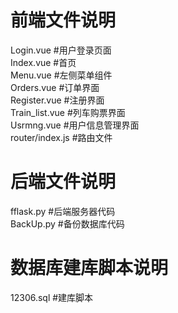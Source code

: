 # 前端文件说明  
Login.vue           #用户登录页面  
Index.vue           #首页  
Menu.vue            #左侧菜单组件  
Orders.vue          #订单界面  
Register.vue        #注册界面  
Train_list.vue      #列车购票界面  
Usrmng.vue          #用户信息管理界面  
router/index.js     #路由文件  
  
# 后端文件说明  
fflask.py           #后端服务器代码  
BackUp.py           #备份数据库代码  
  
# 数据库建库脚本说明  
12306.sql           #建库脚本